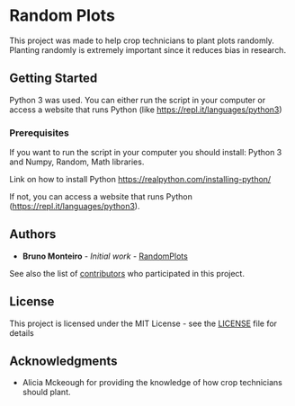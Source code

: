 # Random Plots

This project was made to help crop technicians to plant plots randomly. Planting randomly is extremely important since it reduces bias in research.

## Getting Started

Python 3 was used. You can either run the script in your computer or access a website that runs Python (like https://repl.it/languages/python3)

### Prerequisites

If you want to run the script in your computer you should install: Python 3 and Numpy, Random, Math libraries.

Link on how to install Python https://realpython.com/installing-python/

If not, you can access a website that runs Python (https://repl.it/languages/python3).

## Authors

* **Bruno Monteiro** - *Initial work* - [RandomPlots](https://github.com/brunomrlima/random_plots/)

See also the list of [contributors](https://github.com/brunomrlima/random_plots/contributors) who participated in this project.

## License

This project is licensed under the MIT License - see the [LICENSE](LICENSE) file for details

## Acknowledgments

* Alicia Mckeough for providing the knowledge of how crop technicians should plant.

